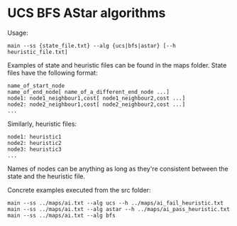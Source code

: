 # UCS BFS AStar algorithms

Usage:

	main --ss {state_file.txt} --alg {ucs|bfs|astar} [--h heuristic_file.txt]

Examples of state and heuristic files can be found in the maps folder.
State files have the following format:

	name_of_start_node
	name_of_end_node[ name_of_a_different_end_node ...]
	node1: node1_neighbour1,cost[ node1_neighbour2,cost ...]
	node2: node2_neighbour1,cost[ node2_neighbour2,cost ...]
	...

Similarly, heuristic files:

	node1: heuristic1
	node2: heuristic2
	node3: heuristic3
	...

Names of nodes can be anything as long as they're consistent between the state and the heuristic file.

Concrete examples executed from the src folder:

	main --ss ../maps/ai.txt --alg ucs --h ../maps/ai_fail_heuristic.txt 
	main --ss ../maps/ai.txt --alg astar --h ../maps/ai_pass_heuristic.txt
	main --ss ../maps/ai.txt --alg bfs
